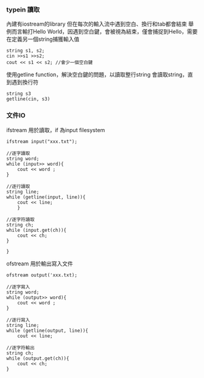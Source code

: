 ### typein 讀取 

內建有iostream的library
但在每次的輸入流中遇到空白、換行和tab都會結束
舉例而言輸打Hello World，因遇到空白鍵，會被視為結束，僅會捕捉到Hello，需要在定義另一個string捕獲輸入值

```
string s1, s2;
cin >>s1 >>s2;
cout << s1 << s2; //會少一個空白鍵
```

使用getline function，解決空白鍵的問題，以讀取整行string
會讀取string，直到遇到換行符

```
string s3
getline(cin, s3)
```


### 文件IO
ifstream 用於讀取，if 為input filesystem

```
ifstream input("xxx.txt");

//逐字讀取
string word;
while (input>> word){
	cout << word ;
}

//逐行讀取
string line;
while (getline(input, line)){
	cout << line;
	}
	
//逐字符讀取
string ch;
while (input.get(ch)){
	cout << ch;
}

}
```

ofstream 用於輸出寫入文件
```
ofstream output('xxx.txt);

//逐字寫入
string word; 
while (output>> word){
	cout << word ;
}

//逐行寫入
string line;
while (getline(output, line)){
	cout << line;
	
//逐字符輸出
string ch;
while (output.get(ch)){
	cout << ch;
}
```


